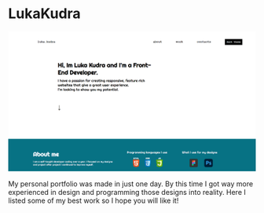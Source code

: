 # LukaKudra

<img width="700px" src="https://github.com/Luka-Kudra/LukaKudra/blob/main/Luka%20Kudra/design.png?raw=true" >


My personal portfolio was made in just one day. By this time I got way more experienced in design and programming those designs into reality. Here I listed some of my best work so I hope you will like it!
